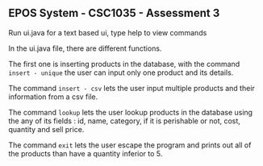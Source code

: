 ## EPOS System - CSC1035 - Assessment 3

Run ui.java for a text based ui, type help to view commands

In the ui.java file, there are different functions. 

The first one is inserting products in the database, with the command 
```insert - unique``` the user can input only one product and its details. 

The command ```insert - csv``` lets the user input multiple products and their 
information from a csv file.

The command ```lookup``` lets the user lookup products in the database using the 
any of its fields : id, name, category, if it is perishable or not, cost, quantity 
and sell price.

The command ```exit``` lets the user escape the program and prints out all of the 
products than have a quantity inferior to 5.

